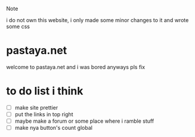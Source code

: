 > [!NOTE]
> i do not own this website, i only made some minor changes to it and wrote some css

# pastaya.net
welcome to pastaya.net
and i was bored anyways pls fix

# to do list i think
- [ ] make site prettier
- [ ] put the links in top right
- [ ] maybe make a forum or some place where i ramble stuff
- [ ] make nya button's count global
